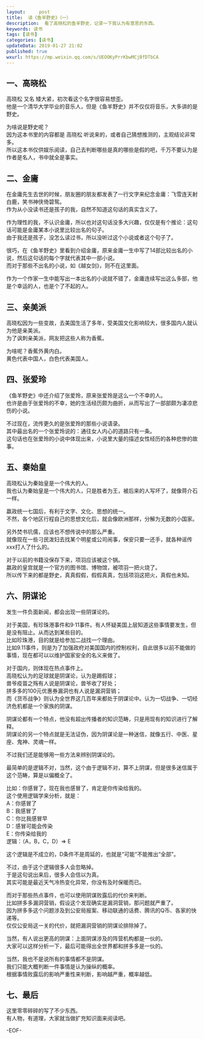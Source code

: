 ```yaml
---   
layout:     post  
title:  读《鱼羊野史》（一） 
description:  看了高晓松的鱼羊野史，记录一下我认为有意思的东西。  
keywords: 读书  
tags: [读书]    
categories: [读书]  
updateData: 2019-01-27 21:02 
published: true   
wxurl: https://mp.weixin.qq.com/s/UEOOKyPrrKbwMCjBfDTbCA  
---  
```



## 一、高晓松


高晓松 又名 矮大紧，初次看这个名字很容易想歪。  
他是一个清华大学毕业的音乐人，但是《鱼羊野史》并不仅仅将音乐，大多讲的是野史。  


为啥说是野史呢？  
因为这本书里的内容都是 高晓松 听说来的，或者自己猜想推测的，主观结论非常多。  
所以这本书仅供娱乐阅读，自己去判断哪些是真的哪些是假的吧，千万不要认为是作者是名人，书中就全是事实。  


## 二、金庸  


在金庸先生去世的时候，朋友圈的朋友都发表了一行文字来纪念金庸：飞雪连天射白鹿，笑书神侠倚碧鸳。  
作为从小没读书还是孩子的我，自然不知道这句话的真实含义了。  


作为理性的我，不认识金庸，所以也对这句话没多大兴趣，仅仅是有个推论：这句话可能是金庸某本小说里比较出名的句子。  
由于我还是孩子，没怎么读过书，所以没听过这个小说或者这个句子了。  


很巧，在《鱼羊野史》里看到介绍金庸，原来金庸一生中写了14部比较出名的小说，然后这句话的每个字就代表其中一部小说。  
而对于那些不出名的小说，如《越女剑》，则不在这里面。  


作为一个作家一生中能写出一本出名的小说就不错了，金庸连续写出这么多部，他是个幸运的人，也是个了不起的人。  


## 三、亲美派  


高晓松因为一些变故，去美国生活了多年，受美国文化影响较大，很多国内人就认为他是亲美派。  
为了讽刺亲美派，网友把这些人称为香蕉。  


为啥呢？香蕉外黄内白。  
黄色代表中国人，白色代表美国人。  


## 四、张爱玲  


《鱼羊野史》中还介绍了张爱玲，原来张爱玲是这么一个不幸的人。  
也许是由于张爱玲的不幸，她的生活经历颇为曲折，从而写出了一部部颇为凄凉悲伤的小说。  


不过现在，流传更久的是张爱玲的那些小说语录。  
其中最出名的一个张爱玲说的：通往女人内心的道路只有一条。  
这句话也在张爱玲的小说中体现出来，小说里大量的描述女性经历的各种悲惨的故事。  


## 五、秦始皇   


高晓松认为秦始皇是一个伟大的人。  
我也认为秦始皇是一个伟大的人，只是胜者为王，被后来的人写坏了，就像蒋介石一样。  


嬴政统一七国后，有利于文字、文化、思想的统一。  
不然，各个地区行程自己的思想文化后，就会像欧洲那样，分解为无数的小国家。  


另外焚书坑儒，应该也不想传说中的那么严重。  
就像现在一些刁民泼妇去找某个明星或公司闹事，保安只要一还手，就各种谣传xxx打人了什么的。   


对于以前的书籍没保存下来，项羽应该被这个锅。  
嬴政的皇宫就是一个官方的图书馆、博物馆，被项羽一把火烧了。  
所以传下来的都是野史，真真假假，假假真真，包括项羽这把火，真假也未知。


## 六、阴谋论  


发生一件负面新闻，都会出现一些阴谋论的。  


对于美国，有珍珠港事件和9·11事件。有人怀疑美国上层知道这些事情要发生，但是没有阻止。从而达到某些目的。  
比如珍珠港，目的就是给参加二战找一个理由。  
比如9.11事件，则是为了加强政府对美国国内的控制权利，自此很多以前不能做的事情，现在都可以以维护国家安全的名义来做了。  


对于国内，则体现在热点事件上。   
高晓松认为的足球就是阴谋论，认为是踢假球；  
兽爷疫苗之殇有人说是阴谋论，兽爷收了好处；  
拼多多的100元优惠券漏洞也有人说是漏洞营销；  
而《货币战争》则认为全世界这几百年来都处于阴谋论中。认为一切战争、一切经济危机都是一个家族的阴谋。  


阴谋论都有一个特点，他没有超出传播者的知识范畴，只是用现有的知识进行了解释。  
阴谋论的另一个特点就是无法证伪，因为阴谋论是一种迷信，就像五行、中医、星座、鬼神、灵魂一样。  


不过我们还是能够用一些方法来辨别阴谋论的。  


最简单的是逻辑不对，当然，这个由于逻辑不对，算不上阴谋，但是很多迷信属于这个范畴，算是以偏概全了。  

比如：你感冒了，现在我也感冒了，肯定是你传染给我的。  
这个使用逻辑学来分析，就是：  
A：你感冒了  
B：我感冒了  
C：你比我感冒早  
D：感冒可能会传染  
E：你传染给我的  
逻辑：（A，B，C，D）=> E  


这个逻辑是不成立的，D条件不是周延的，也就是“可能”不能推出“全部”。  


不过，由于这个逻辑很多人会忽略掉。  
于是这句说出来后，很多人会信以为真。  
其实可能是最近天气冷热变化异常，你没有及时保暖而已。  


而对于那些热点事件，也可以使用阴谋败露后的代价来判断。  
比如拼多多漏洞营销，假设这个发现确实是漏洞营销，那问题就严重了。  
因为拼多多这个问题涉及到公安局报案、移动联通的话费、腾讯的Q币、各家的快递等。  
仅仅公安局这一关的代价，就把漏洞营销的阴谋论排除掉了。  


当然，有人说出更高的阴谋：上面阴谋涉及的阵营机构都是一伙的。  
大家可以这样分析一下，最后可能得出全世界都和拼多多是一伙的。  


当然，我也不是说所有的事情都不是阴谋。  
我们只能大概判断一件事情是认为操纵的概率。  
根据事情败露后的影响严重性来判断，影响越严重，概率越低。  


## 七、最后


这里零零碎碎的写了不少东西。  
有人物，有道理，大家就当做扩充知识面来阅读吧。  



-EOF-  


  
